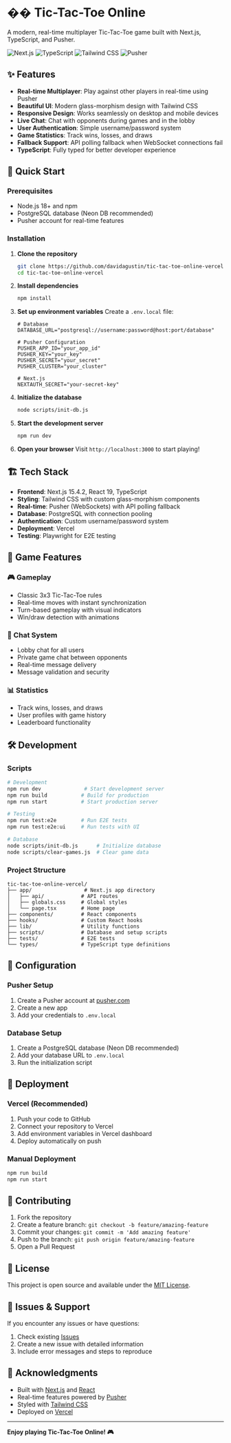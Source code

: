 # �� Tic-Tac-Toe Online

A modern, real-time multiplayer Tic-Tac-Toe game built with Next.js, TypeScript, and Pusher.

![Next.js](https://img.shields.io/badge/Next.js-15.4.2-black)
![TypeScript](https://img.shields.io/badge/TypeScript-5-blue)
![Tailwind CSS](https://img.shields.io/badge/Tailwind_CSS-3.4-38B2AC)
![Pusher](https://img.shields.io/badge/Pusher-Real--time-orange)

## ✨ Features

- **Real-time Multiplayer**: Play against other players in real-time using Pusher
- **Beautiful UI**: Modern glass-morphism design with Tailwind CSS
- **Responsive Design**: Works seamlessly on desktop and mobile devices
- **Live Chat**: Chat with opponents during games and in the lobby
- **User Authentication**: Simple username/password system
- **Game Statistics**: Track wins, losses, and draws
- **Fallback Support**: API polling fallback when WebSocket connections fail
- **TypeScript**: Fully typed for better developer experience

## 🚀 Quick Start

### Prerequisites

- Node.js 18+ and npm
- PostgreSQL database (Neon DB recommended)
- Pusher account for real-time features

### Installation

1. **Clone the repository**
   ```bash
   git clone https://github.com/davidagustin/tic-tac-toe-online-vercel.git
   cd tic-tac-toe-online-vercel
   ```

2. **Install dependencies**
   ```bash
   npm install
   ```

3. **Set up environment variables**
   Create a `.env.local` file:
   ```env
   # Database
   DATABASE_URL="postgresql://username:password@host:port/database"
   
   # Pusher Configuration
   PUSHER_APP_ID="your_app_id"
   PUSHER_KEY="your_key"
   PUSHER_SECRET="your_secret"
   PUSHER_CLUSTER="your_cluster"
   
   # Next.js
   NEXTAUTH_SECRET="your-secret-key"
   ```

4. **Initialize the database**
   ```bash
   node scripts/init-db.js
   ```

5. **Start the development server**
   ```bash
   npm run dev
   ```

6. **Open your browser**
   Visit `http://localhost:3000` to start playing!

## 🏗️ Tech Stack

- **Frontend**: Next.js 15.4.2, React 19, TypeScript
- **Styling**: Tailwind CSS with custom glass-morphism components
- **Real-time**: Pusher (WebSockets) with API polling fallback
- **Database**: PostgreSQL with connection pooling
- **Authentication**: Custom username/password system
- **Deployment**: Vercel
- **Testing**: Playwright for E2E testing

## 🎯 Game Features

### 🎮 Gameplay
- Classic 3x3 Tic-Tac-Toe rules
- Real-time moves with instant synchronization
- Turn-based gameplay with visual indicators
- Win/draw detection with animations

### 💬 Chat System
- Lobby chat for all users
- Private game chat between opponents
- Real-time message delivery
- Message validation and security

### 📊 Statistics
- Track wins, losses, and draws
- User profiles with game history
- Leaderboard functionality

## 🛠️ Development

### Scripts

```bash
# Development
npm run dev              # Start development server
npm run build           # Build for production
npm run start           # Start production server

# Testing
npm run test:e2e        # Run E2E tests
npm run test:e2e:ui     # Run tests with UI

# Database
node scripts/init-db.js      # Initialize database
node scripts/clear-games.js  # Clear game data
```

### Project Structure

```
tic-tac-toe-online-vercel/
├── app/                 # Next.js app directory
│   ├── api/            # API routes
│   ├── globals.css     # Global styles
│   └── page.tsx        # Home page
├── components/         # React components
├── hooks/              # Custom React hooks
├── lib/                # Utility functions
├── scripts/            # Database and setup scripts
├── tests/              # E2E tests
└── types/              # TypeScript type definitions
```

## 🔧 Configuration

### Pusher Setup
1. Create a Pusher account at [pusher.com](https://pusher.com)
2. Create a new app
3. Add your credentials to `.env.local`

### Database Setup
1. Create a PostgreSQL database (Neon DB recommended)
2. Add your database URL to `.env.local`
3. Run the initialization script

## 🚀 Deployment

### Vercel (Recommended)
1. Push your code to GitHub
2. Connect your repository to Vercel
3. Add environment variables in Vercel dashboard
4. Deploy automatically on push

### Manual Deployment
```bash
npm run build
npm run start
```

## 🤝 Contributing

1. Fork the repository
2. Create a feature branch: `git checkout -b feature/amazing-feature`
3. Commit your changes: `git commit -m 'Add amazing feature'`
4. Push to the branch: `git push origin feature/amazing-feature`
5. Open a Pull Request

## 📝 License

This project is open source and available under the [MIT License](LICENSE).

## 🐛 Issues & Support

If you encounter any issues or have questions:
1. Check existing [Issues](https://github.com/davidagustin/tic-tac-toe-online-vercel/issues)
2. Create a new issue with detailed information
3. Include error messages and steps to reproduce

## 🎉 Acknowledgments

- Built with [Next.js](https://nextjs.org/) and [React](https://reactjs.org/)
- Real-time features powered by [Pusher](https://pusher.com/)
- Styled with [Tailwind CSS](https://tailwindcss.com/)
- Deployed on [Vercel](https://vercel.com/)

---

**Enjoy playing Tic-Tac-Toe Online! 🎮**

